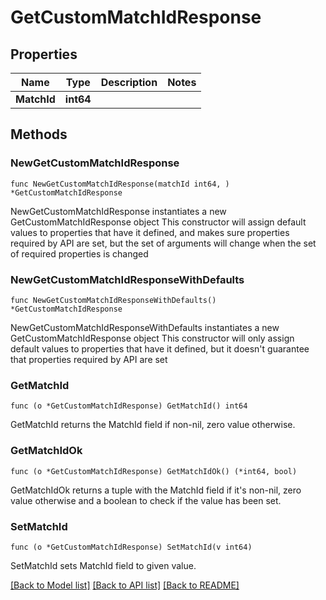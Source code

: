 # GetCustomMatchIdResponse

## Properties

Name | Type | Description | Notes
------------ | ------------- | ------------- | -------------
**MatchId** | **int64** |  | 

## Methods

### NewGetCustomMatchIdResponse

`func NewGetCustomMatchIdResponse(matchId int64, ) *GetCustomMatchIdResponse`

NewGetCustomMatchIdResponse instantiates a new GetCustomMatchIdResponse object
This constructor will assign default values to properties that have it defined,
and makes sure properties required by API are set, but the set of arguments
will change when the set of required properties is changed

### NewGetCustomMatchIdResponseWithDefaults

`func NewGetCustomMatchIdResponseWithDefaults() *GetCustomMatchIdResponse`

NewGetCustomMatchIdResponseWithDefaults instantiates a new GetCustomMatchIdResponse object
This constructor will only assign default values to properties that have it defined,
but it doesn't guarantee that properties required by API are set

### GetMatchId

`func (o *GetCustomMatchIdResponse) GetMatchId() int64`

GetMatchId returns the MatchId field if non-nil, zero value otherwise.

### GetMatchIdOk

`func (o *GetCustomMatchIdResponse) GetMatchIdOk() (*int64, bool)`

GetMatchIdOk returns a tuple with the MatchId field if it's non-nil, zero value otherwise
and a boolean to check if the value has been set.

### SetMatchId

`func (o *GetCustomMatchIdResponse) SetMatchId(v int64)`

SetMatchId sets MatchId field to given value.



[[Back to Model list]](../README.md#documentation-for-models) [[Back to API list]](../README.md#documentation-for-api-endpoints) [[Back to README]](../README.md)


